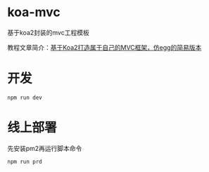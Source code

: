# koa-mvc
基于koa2封装的mvc工程模板

教程文章简介：[基于Koa2打造属于自己的MVC框架，仿egg的简易版本](https://juejin.im/post/6895715094257205261)<br/>


# 开发
```
npm run dev
```

# 线上部署
先安装pm2再运行脚本命令
```
npm run prd
```
